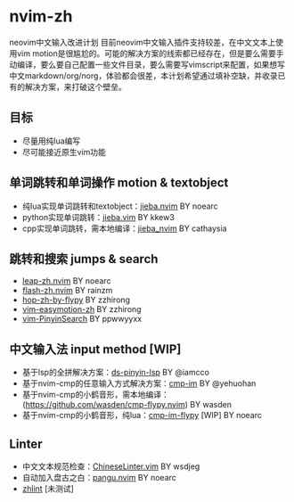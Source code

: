 # nvim-zh
neovim中文输入改进计划
目前neovim中文输入插件支持较差，在中文文本上使用vim motion是很尴尬的。可能的解决方案的线索都已经存在，但是要么需要手动编译，要么要自己配置一些文件目录，要么需要写vimscript来配置，如果想写中文markdown/org/norg，体验都会很差，本计划希望通过填补空缺，并收录已有的解决方案，来打破这个壁垒。

## 目标
* 尽量用纯lua编写
* 尽可能接近原生vim功能

## 单词跳转和单词操作 motion & textobject
* 纯lua实现单词跳转和textobject：[jieba.nvim](https://github.com/noearc/jieba.nvim) BY noearc
* python实现单词跳转：[jieba.vim](https://github.com/kkew3/jieba.vim) BY kkew3
* cpp实现单词跳转，需本地编译：[jieba_nvim](https://github.com/cathaysia/jieba_nvim) BY cathaysia

## 跳转和搜索 jumps & search
* [leap-zh.nvim](https://github.com/noearc/leap-zh.nvim) BY noearc
* [flash-zh.nvim](https://github.com/rainzm/flash-zh.nvim) BY rainzm
* [hop-zh-by-flypy](https://github.com/zzhirong/hop-zh-by-flypy) BY zzhirong
* [vim-easymotion-zh](https://github.com/zzhirong/vim-easymotion-zh) BY zzhirong
* [vim-PinyinSearch](https://github.com/ppwwyyxx/vim-PinyinSearch) BY ppwwyyxx
  
## 中文输入法 input method [WIP]
* 基于lsp的全拼解决方案：[ds-pinyin-lsp](https://github.com/iamcco/ds-pinyin-lsp) BY @iamcco
* 基于nvim-cmp的任意输入方式解决方案：[cmp-im](https://github.com/yehuohan/cmp-im) BY @yehuohan
* 基于nvim-cmp的小鹤音形，需本地编译：(https://github.com/wasden/cmp-flypy.nvim) BY wasden
* 基于nvim-cmp的小鹤音形，纯lua：[cmp-im-flypy](https://github.com/noearc/cmp-im-flypy) [WIP] BY noearc

## Linter
* 中文文本规范检查：[ChineseLinter.vim](https://github.com/wsdjeg/ChineseLinter.vim) BY wsdjeg
* 自动加入盘古之白：[pangu.nvim](https://github.com/noearc/pangu.nvim) BY noearc
* [zhlint](https://github.com/zhlint-project/zhlint) [未测试]
